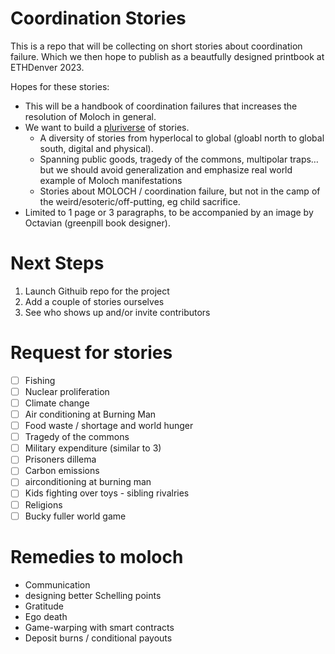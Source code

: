 # Coordination Stories

This is a repo that will be collecting on short stories about coordination failure.  Which we then hope to publish as a beautfully designed printbook at ETHDenver 2023.

Hopes for these stories:
- This will be a handbook of coordination failures that increases the resolution of Moloch in general.
- We want to build a [pluriverse](https://pluriverse.wtf/) of stories.  
    - A diversity of stories from hyperlocal to global (gloabl north to global south, digital and physical).
    - Spanning public goods, tragedy of the commons, multipolar traps… but we should avoid generalization and emphasize real world example of Moloch manifestations
    - Stories about MOLOCH / coordination failure, but not in the camp of the weird/esoteric/off-putting, eg child sacrifice.
- Limited to 1 page or 3 paragraphs, to be accompanied by an image by Octavian (greenpill book designer).

# Next Steps

1. Launch Githuib repo for the project
2. Add a couple of stories ourselves
3. See who shows up and/or invite contributors

# Request for stories

- [ ] Fishing
- [ ] Nuclear proliferation
- [ ] Climate change
- [ ] Air conditioning at Burning Man
- [ ] Food waste / shortage and world hunger
- [ ] Tragedy of the commons
- [ ] Military expenditure (similar to 3)
- [ ] Prisoners dillema
- [ ] Carbon emissions
- [ ] airconditioning at burning man
- [ ] Kids fighting over toys - sibling rivalries
- [ ] Religions
- [ ] Bucky fuller world game

# Remedies to moloch
- Communication
- designing better Schelling points
- Gratitude
- Ego death
- Game-warping with smart contracts
- Deposit burns / conditional payouts
